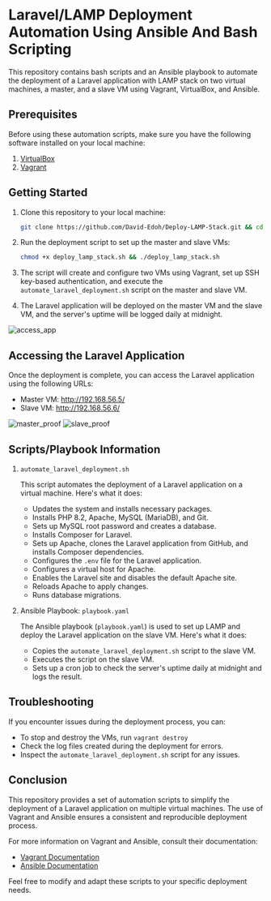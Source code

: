 # Laravel/LAMP Deployment Automation Using Ansible And Bash Scripting

This repository contains bash scripts and an Ansible playbook to automate the deployment of a Laravel application with LAMP stack on two virtual machines, a master, and a slave VM using Vagrant, VirtualBox, and Ansible.

## Prerequisites

Before using these automation scripts, make sure you have the following software installed on your local machine:

1. [VirtualBox](https://www.virtualbox.org/)
2. [Vagrant](https://www.vagrantup.com/)

## Getting Started

1. Clone this repository to your local machine:

    ```bash
    git clone https://github.com/David-Edoh/Deploy-LAMP-Stack.git && cd Deploy-LAMP-Stack
    ```

2. Run the deployment script to set up the master and slave VMs:

    ```bash
    chmod +x deploy_lamp_stack.sh && ./deploy_lamp_stack.sh
    ```

3. The script will create and configure two VMs using Vagrant, set up SSH key-based authentication, and execute the `automate_laravel_deployment.sh` script on the master and slave VM.

4. The Laravel application will be deployed on the master VM and the slave VM, and the server's uptime will be logged daily at midnight.

![access_app](https://github.com/David-Edoh/Deploy-LAMP-Stack/assets/45123163/5aff2bdd-4ad5-4735-b4e4-f7539bf851c2)

## Accessing the Laravel Application

Once the deployment is complete, you can access the Laravel application using the following URLs:

- Master VM: http://192.168.56.5/
- Slave VM: http://192.168.56.6/

![master_proof](https://github.com/David-Edoh/Deploy-LAMP-Stack/assets/45123163/c9f8cb4f-0e46-4203-848a-8b80e70e73a1)
![slave_proof](https://github.com/David-Edoh/Deploy-LAMP-Stack/assets/45123163/a1090b8b-eaa3-435c-aad6-54acd3459513)

## Scripts/Playbook Information
1. `automate_laravel_deployment.sh`

    This script automates the deployment of a Laravel application on a virtual machine. Here's what it does:
    
    - Updates the system and installs necessary packages.
    - Installs PHP 8.2, Apache, MySQL (MariaDB), and Git.
    - Sets up MySQL root password and creates a database.
    - Installs Composer for Laravel.
    - Sets up Apache, clones the Laravel application from GitHub, and installs Composer dependencies.
    - Configures the `.env` file for the Laravel application.
    - Configures a virtual host for Apache.
    - Enables the Laravel site and disables the default Apache site.
    - Reloads Apache to apply changes.
    - Runs database migrations.

2. Ansible Playbook: `playbook.yaml`

    The Ansible playbook (`playbook.yaml`) is used to set up LAMP and deploy the Laravel application on the slave VM. Here's what it does:
    
    - Copies the `automate_laravel_deployment.sh` script to the slave VM.
    - Executes the script on the slave VM.
    - Sets up a cron job to check the server's uptime daily at midnight and logs the result.

## Troubleshooting

If you encounter issues during the deployment process, you can:
- To stop and destroy the VMs, run `vagrant destroy`
- Check the log files created during the deployment for errors.
- Inspect the `automate_laravel_deployment.sh` script for any issues.

## Conclusion

This repository provides a set of automation scripts to simplify the deployment of a Laravel application on multiple virtual machines. The use of Vagrant and Ansible ensures a consistent and reproducible deployment process.

For more information on Vagrant and Ansible, consult their documentation:

- [Vagrant Documentation](https://www.vagrantup.com/docs)
- [Ansible Documentation](https://docs.ansible.com/ansible/latest/index.html)

Feel free to modify and adapt these scripts to your specific deployment needs.
